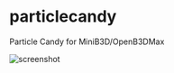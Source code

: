 # particlecandy
Particle Candy for MiniB3D/OpenB3DMax

![screenshot](https://user-images.githubusercontent.com/57479219/74222997-ae65f180-4cf0-11ea-9402-d4d3064ee51e.png)
